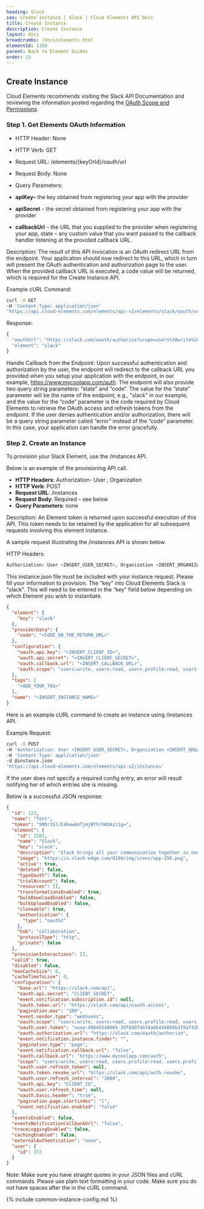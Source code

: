 ```yaml
---
heading: Slack
seo: Create Instance | Slack | Cloud Elements API Docs
title: Create Instance
description: Create Instance
layout: docs
breadcrumbs: /docs/elements.html
elementId: 1358
parent: Back to Element Guides
order: 15
---
```


## Create Instance

Cloud Elements recommends visiting the Slack API Documentation and reviewing the information posted regarding the [OAuth Scope and Permissions](https://api.slack.com/docs/oauth-scopes).

### Step 1. Get Elements OAuth Information

* HTTP Header: None
* HTTP Verb: GET
* Request URL: /elements/{keyOrId}/oauth/url
* Request Body: None
* Query Parameters:

* __apiKey–__ the key obtained from registering your app with the provider
* __apiSecret__ – the secret obtained from registering your app with the provider
* __callbackUrl__ – the URL that you supplied to the provider when registering your app, state – any custom value that you want passed to the callback handler listening at the provided callback URL.

Description: The result of this API invocation is an OAuth redirect URL from the endpoint. Your application should now redirect to this URL, which in turn will present the OAuth authentication and authorization page to the user. When the provided callback URL is executed, a code value will be returned, which is required for the Create Instance API.

Example cURL Command:

```bash
curl -X GET
-H 'Content-Type: application/json'
'https://api.cloud-elements.com/elements/api-v2/elements/slack/oauth/url?apiKey=slack_client_id&apiSecret=slack_client_secret&callbackUrl=https%3A%2F%2Fwww.mycoolapp.com%2Fauth&scope=scope=users%3Awrite%2C+users%3Aread%2C+users.profile%3Aread%2C+users.profile%3Awrite%2C+search%3Aread%2C+files%3Aread%2C+files%3Awrite%3Auser%2C+channels%3Aread%2C+groups%3Aread&response_type'
```

Response:

```javascript
{
  "oauthUrl": "https://slack.com/oauth/authorize?scope=users%3Awrite%2C+users%3Aread%2C+users.profile%3Aread%2C+users.profile%3Awrite%2C+search%3Aread%2C+files%3Aread%2C+files%3Awrite%3Auser&response_type=code&redirect_uri=https%3A%2F%2Fwww.mycoolapp.com%2Fauth&state=slack&client_id=slack_client_id",
  "element": "slack"
}
```

Handle Callback from the Endpoint:
Upon successful authentication and authorization by the user, the endpoint will redirect to the callback URL you provided when you setup your application with the endpoint, in our example, https://www.mycoolapp.com/auth. The endpoint will also provide two query string parameters: “state” and “code”. The value for the “state” parameter will be the name of the endpoint, e.g., "slack" in our example, and the value for the “code” parameter is the code required by Cloud Elements to retrieve the OAuth access and refresh tokens from the endpoint. If the user denies authentication and/or authorization, there will be a query string parameter called “error” instead of the “code” parameter. In this case, your application can handle the error gracefully.

### Step 2. Create an Instance

To provision your Slack Element, use the /instances API.

Below is an example of the provisioning API call.

* __HTTP Headers__: Authorization- User <user secret>, Organization <organization secret>
* __HTTP Verb__: POST
* __Request URL__: /instances
* __Request Body__: Required – see below
* __Query Parameters__: none

Description: An Element token is returned upon successful execution of this API. This token needs to be retained by the application for all subsequent requests involving this element instance.

A sample request illustrating the /instances API is shown below.

HTTP Headers:

```bash
Authorization: User <INSERT_USER_SECRET>, Organization <INSERT_ORGANIZATION_SECRET>

```
This instance.json file must be included with your instance request.  Please fill your information to provision.  The “key” into Cloud Elements Slack is "slack".  This will need to be entered in the “key” field below depending on which Element you wish to instantiate.

```json
{
  "element": {
    "key": "slack"
  },
  "providerData": {
    "code": "<CODE_ON_THE_RETURN_URL>"
  },
  "configuration": {
    "oauth.api.key": "<INSERT_CLIENT_ID>",
    "oauth.api.secret": "<INSERT_CLIENT_SECRET>",
    "oauth.callback.url": "<INSERT_CALLBACK_URL>",
    "oauth.scope": "users:write, users:read, users.profile:read, users.profile:write, search:read, files:read, files:write:user, channels:read, groups:read"
  },
  "tags": [
    "<ADD_YOUR_TAG>"
  ],
  "name": "<INSERT_INSTANCE_NAME>"
}
```

Here is an example cURL command to create an instance using /instances API.

Example Request:

```bash
curl -X POST
-H 'Authorization: User <INSERT_USER_SECRET>, Organization <INSERT_ORGANIZATION_SECRET>'
-H 'Content-Type: application/json'
-d @instance.json
'https://api.cloud-elements.com/elements/api-v2/instances'
```

If the user does not specify a required config entry, an error will result notifying her of which entries she is missing.

Below is a successful JSON response:

```json
{
  "id": 123,
  "name": "Test",
  "token": "5MOr3Sl/E4kww6mTjmjBYV/hAUAzz1g=",
  "element": {
    "id": 2103,
    "name": "Slack",
    "key": "slack",
    "description": "Slack brings all your communication together in one place. It's real-time messaging, archiving and search for modern teams.",
    "image": "https://a.slack-edge.com/0180/img/icons/app-256.png",
    "active": true,
    "deleted": false,
    "typeOauth": false,
    "trialAccount": false,
    "resources": [],
    "transformationsEnabled": true,
    "bulkDownloadEnabled": false,
    "bulkUploadEnabled": false,
    "cloneable": true,
    "authentication": {
      "type": "oauth2"
    },
    "hub": "collaboration",
    "protocolType": "http",
    "private": false
  },
  "provisionInteractions": [],
  "valid": true,
  "disabled": false,
  "maxCacheSize": 0,
  "cacheTimeToLive": 0,
  "configuration": {
    "base.url": "https://slack.com/api",
    "oauth.api.secret": "CLIENT_SECRET",
    "event.notification.subscription.id": null,
    "oauth.token.url": "https://slack.com/api/oauth.access",
    "pagination.max": "100",
    "event.vendor.type": "webhooks",
    "oauth.scope": "users:write, users:read, users.profile:read, users.profile:write, search:read, files:read, files:write:user",
    "oauth.user.token": "xoxp-99845548065-3df640f4b74a86416895b3f9af42bc2b",
    "oauth.authorization.url": "https://slack.com/oauth/authorize",
    "event.notification.instance.finder": "",
    "pagination.type": "page",
    "event.notification.callback.url": "false",
    "oauth.callback.url": "https://www.mycoolapp.com/auth",
    "scope": "users:write, users:read, users.profile:read, users.profile:write, search:read, files:read, files:write:user",
    "oauth.user.refresh_token": null,
    "oauth.token.revoke_url": "https://slack.com/api/auth.revoke",
    "oauth.user.refresh_interval": "3600",
    "oauth.api.key": "CLIENT_ID",
    "oauth.user.refresh_time": null,
    "oauth.basic.header": "true",
    "pagination.page.startindex": "1",
    "event.notification.enabled": "false"
  },
  "eventsEnabled": false,
  "eventsNotificationCallbackUrl": "false",
  "traceLoggingEnabled": false,
  "cachingEnabled": false,
  "externalAuthentication": "none",
  "user": {
    "id": 372
  }
}
```

Note:  Make sure you have straight quotes in your JSON files and cURL commands.  Please use plain text formatting in your code.  Make sure you do not have spaces after the in the cURL command.

{% include common-instance-config.md %}
